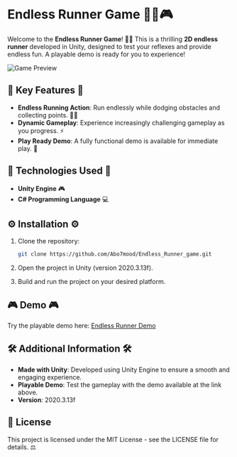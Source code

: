 
# Endless Runner Game 🏃‍♂️🎮

Welcome to the **Endless Runner Game**! 🏃‍♂️ This is a thrilling **2D endless runner** developed in Unity, designed to test your reflexes and provide endless fun. A playable demo is ready for you to experience!

![Game Preview](https://i.postimg.cc/fLK9YYPv/2024-12-10-110901.png)


## 🌟 Key Features 🌟

- **Endless Running Action**: Run endlessly while dodging obstacles and collecting points. 🏃‍♂️
- **Dynamic Gameplay**: Experience increasingly challenging gameplay as you progress. ⚡
- **Play Ready Demo**: A fully functional demo is available for immediate play. 🚀

## 🔧 Technologies Used 🔧

- **Unity Engine** 🎮
- **C# Programming Language** 💻

## ⚙️ Installation ⚙️

1. Clone the repository:

   ```bash
   git clone https://github.com/Abo7mood/Endless_Runner_game.git
   ```
2. Open the project in Unity (version 2020.3.13f).
3. Build and run the project on your desired platform.

## 🎮 Demo 🎮

Try the playable demo here: [Endless Runner Demo](https://abo-7mood.itch.io/endless_runner_game)

## 🛠️ Additional Information 🛠️

- **Made with Unity**: Developed using Unity Engine to ensure a smooth and engaging experience.
- **Playable Demo**: Test the gameplay with the demo available at the link above.
- **Version**: 2020.3.13f

## 📜 License

This project is licensed under the MIT License - see the LICENSE file for details. ⚖️
